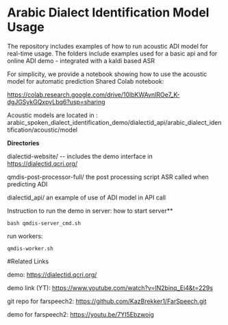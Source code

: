 # Arabic Dialect Identification Model Usage

The repository includes examples of how to run acoustic ADI model for real-time usage.
The folders include examples used for a basic api and for online ADI demo - integrated with a kaldi based ASR

For simplicity, we provide a notebook showing how to use the acoustic model for automatic prediction
Shared Colab notebook: 

https://colab.research.google.com/drive/10lbKWAvnlROe7_K-dgJGSykGQxpyLbq6?usp=sharing


Acoustic models are located in : arabic_spoken_dialect_identification_demo/dialectid_api/arabic_dialect_identification/acoustic/model



**Directories**

dialectid-website/ -- includes the demo interface in https://dialectid.qcri.org/

qmdis-post-processor-full/ the post processing script ASR called when predicting ADI

dialectid_api/ an example of use of ADI model in API call


Instruction to run the demo in server:
how to start server** 

``
bash qmdis-server_cmd.sh
``

run workers:

``
qmdis-worker.sh
``

#Related Links

demo: https://dialectid.qcri.org/

demo link (YT): https://www.youtube.com/watch?v=IN2binq_Ei4&t=229s

git repo for farspeech2: https://github.com/KazBrekker1/FarSpeech.git

demo for farspeech2: https://youtu.be/7YI5Ebzwoig





